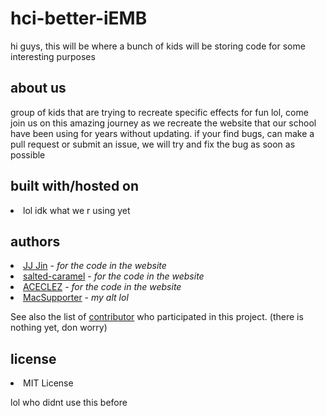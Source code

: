 # hci-better-iEMB

hi guys, this will be where a bunch of kids will be storing code for some interesting purposes

## about us

group of kids that are trying to recreate specific effects for fun lol, come join us on this amazing journey as we recreate the website that our school have been using for years without updating. if your find bugs, can make a pull request or submit an issue, we will try and fix the bug as soon as possible

## built with/hosted on

<li>
  lol idk what we r using yet
</li>

## authors

<li>
  <a href="https://github.com/JIN-ZIJIE">JJ Jin</a> - <i>for the code in the website</i>
</li>

<li>
  <a href="https://github.com/salted-caramel">salted-caramel</a> - <i>for the code in the website</i>
</li>

<li>
  <a href="https://github.com/ACECLEZ">ACECLEZ</a> - <i>for the code in the website</i>
</li>

<li>
  <a href="https://github.com/MacSupporter">MacSupporter</a> - <i>my alt lol</i>
</li>

See also the list of <a href="https://github.com/JIN-ZIJIE/curly-doodle/graphs/contributors">contributor</a> who participated in this project. (there is nothing yet, don worry)

## license
<li>MIT License</li>

lol who didnt use this before